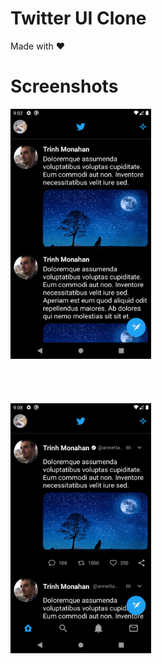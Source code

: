 # Twitter UI Clone

Made with ❤️️

# Screenshots

<img src='screenshots/twitter-home.png' height=400 />
<br/>
<br/>
<br/>
<br/>
<br/>
<img src='screenshots/twitter-home-new.png' height=400 />
